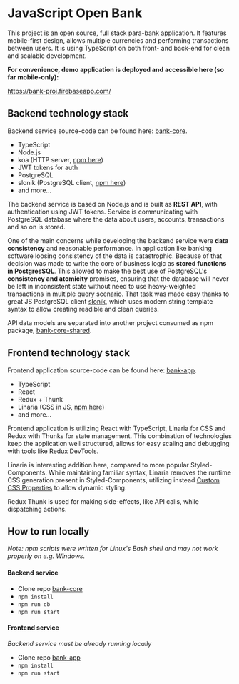 # JavaScript Open Bank
This project is an open source, full stack para-bank application. It features mobile-first design, allows multiple currencies and performing transactions between users. It is using TypeScript on both front- and back-end for clean and scalable development.

**For convenience, demo application is deployed and accessible here (so far mobile-only):**

https://bank-proj.firebaseapp.com/

#### 

## Backend technology stack
Backend service source-code can be found here: [bank-core](https://github.com/radoslaw-medryk/bank-core).

- TypeScript
- Node.js
- koa (HTTP server, [npm here](https://www.npmjs.com/package/koa))
- JWT tokens for auth
- PostgreSQL
- slonik (PostgreSQL client, [npm here](https://www.npmjs.com/package/slonik))
- and more...

The backend service is based on Node.js and is built as **REST API**, with authentication using JWT tokens. Service is communicating with PostgreSQL database where the data about users, accounts, transactions and so on is stored.

One of the main concerns while developing the backend service were **data consistency** and reasonable performance. In application like banking software loosing consistency of the data is catastrophic. Because of that decision was made to write the core of business logic as **stored functions in PostgresSQL**. This allowed to make the best use of PostgreSQL's **consistency and atomicity** promises, ensuring that the database will never be left in inconsistent state without need to use heavy-weighted transactions in multiple query scenario. That task was made easy thanks to great JS PostgreSQL client [slonik](https://www.npmjs.com/package/slonik), which uses modern string template syntax to allow creating readible and clean queries.

API data models are separated into another project consumed as npm package, [bank-core-shared](https://github.com/radoslaw-medryk/bank-core-shared).

## Frontend technology stack
Frontend application source-code can be found here: [bank-app](https://github.com/radoslaw-medryk/bank-app).

- TypeScript
- React
- Redux + Thunk
- Linaria (CSS in JS, [npm here](https://www.npmjs.com/package/linaria))
- and more...

Frontend application is utilizing React with TypeScript, Linaria for CSS and Redux with Thunks for state management. This combination of technologies keep the application well structured, allows for easy scaling and debugging with tools like Redux DevTools.

Linaria is interesting addition here, compared to more popular Styled-Components. While maintaining familiar syntax, Linaria removes the runtime CSS generation present in Styled-Components, utilizing instead [Custom CSS Properties](https://developer.mozilla.org/en-US/docs/Web/CSS/--*) to allow dynamic styling.

Redux Thunk is used for making side-effects, like API calls, while dispatching actions.

## How to run locally
*Note: npm scripts were written for Linux's Bash shell and may not work properly on e.g. Windows.*

#### Backend service
- Clone repo [bank-core](https://github.com/radoslaw-medryk/bank-core.git)
- `npm install`
- `npm run db`
- `npm run start`

#### Frontend service
*Backend service must be already running locally*
- Clone repo [bank-app](https://github.com/radoslaw-medryk/bank-app.git)
- `npm install`
- `npm run start`
